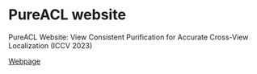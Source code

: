 # PureACL website
  PureACL Website: View Consistent Purification for Accurate Cross-View Localization (ICCV 2023)
 
[Webpage](https://ShanWang-Shan/PureACL-website/)
